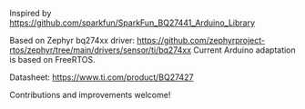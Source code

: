 Inspired by https://github.com/sparkfun/SparkFun_BQ27441_Arduino_Library

Based on Zephyr bq274xx driver: https://github.com/zephyrproject-rtos/zephyr/tree/main/drivers/sensor/ti/bq274xx
Current Arduino adaptation is based on FreeRTOS.

Datasheet: https://www.ti.com/product/BQ27427

Contributions and improvements welcome!
